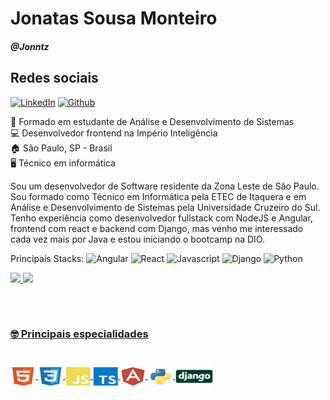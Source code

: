 # Jonatas Sousa Monteiro
##### @Jonntz

## Redes sociais
[![LinkedIn](https://img.shields.io/badge/LinkedIn-000?style=for-the-badge&logo=linkedin&logoColor=0E76A8)](https://www.linkedin.com/in/jonatas-sousa-monteiro/)
[![Github](https://img.shields.io/badge/Github-000?style=for-the-badge&logo=github&logoColor=PPP)](https://www.github.com/Jonntz/)

:brain: Formado em estudante de Análise e Desenvolvimento de Sistemas <br>
:computer: Desenvolvedor frontend na Império Inteligência <br>
:house: São Paulo, SP - Brasil <br>
:desktop_computer: Técnico em informática

Sou um desenvolvedor de Software residente da Zona Leste de São Paulo. Sou formado como Técnico em Informática pela ETEC de Itaquera e em Análise e Desenvolvimento de Sistemas pela Universidade Cruzeiro do Sul. Tenho experiência como desenvolvedor fullstack com NodeJS e Angular, frontend com react e backend com Django, mas venho me interessado cada vez mais por Java e estou iniciando o bootcamp na DIO.

Principais Stacks:
![Angular](https://img.shields.io/badge/Angular-000?style=for-the-badge&logo=Angular&logoColor=red) ![React](https://img.shields.io/badge/React-000?style=for-the-badge&logo=React) ![Javascript](https://img.shields.io/badge/Javascript-000?style=for-the-badge&logo=Javascript) ![Django](https://img.shields.io/badge/Django-000?style=for-the-badge&logo=Django&logoColor=darkgreen) ![Python](https://img.shields.io/badge/Python-000?style=for-the-badge&logo=Python)

<div>
  <a href="https://github.com/Jonntz">
  <img height="180em" src="https://github-readme-stats.vercel.app/api?username=Jonntz&show_icons=true&theme=dark&include_all_commits=true&count_private=true"/>
  <img height="180em" src="https://github-readme-stats.vercel.app/api/top-langs/?username=Jonntz&layout=compact&langs_count=7&theme=dark"/>
</div>
  
##
  <br>

### :nerd_face: Principais especialidades
  
<div style="display: inline_block;"><br>
  <img align="center" alt="Jonntz-HTML" height="30" width="40" src="https://raw.githubusercontent.com/devicons/devicon/master/icons/html5/html5-original.svg">
  <img align="center" alt="Jonntz-CSS" height="30" width="40" src="https://raw.githubusercontent.com/devicons/devicon/master/icons/css3/css3-original.svg">
  <img align="center" alt="Jonntz-Js" height="30" width="40" src="https://raw.githubusercontent.com/devicons/devicon/master/icons/javascript/javascript-plain.svg">
  <img align="center" alt="Jonntz-Ts" height="30" width="40" src="https://raw.githubusercontent.com/devicons/devicon/master/icons/typescript/typescript-plain.svg">
  <img align="center" alt="Jonntz-Angular" height="30" width="40" src="https://raw.githubusercontent.com/devicons/devicon/master/icons/angularjs/angularjs-plain.svg">
  <img align="center" alt="Jonntz-Python" height="30" width="40" src="https://raw.githubusercontent.com/devicons/devicon/master/icons/python/python-original.svg">
  <img align="center" alt="Jonntz-Django" height="50" width="60" src="https://raw.githubusercontent.com/devicons/devicon/master/icons/django/django-original.svg">
</div>
